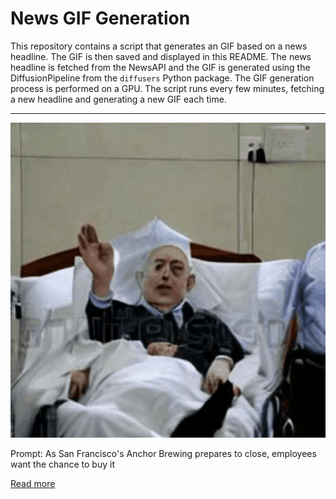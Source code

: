 # News GIF Generation
This repository contains a script that generates an GIF based on a news headline. The GIF is then saved and displayed in this README.
The news headline is fetched from the NewsAPI and the GIF is generated using the DiffusionPipeline from the `diffusers` Python package. The GIF generation process is performed on a GPU.
The script runs every few minutes, fetching a new headline and generating a new GIF each time.

---

![Generated GIF](output.gif?raw=true&v=1690274108)

Prompt: As San Francisco's Anchor Brewing prepares to close, employees want the chance to buy it

[Read more](https://www.nbcbayarea.com/news/local/san-franciscos-anchor-brewing-close-employee-want-to-buy/3278780/)